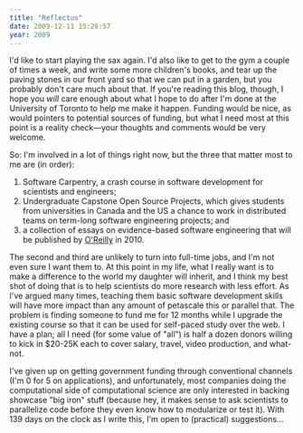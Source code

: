 ```yaml
---
title: "Reflectus"
date: 2009-12-11 15:26:57
year: 2009
---
```

I'd like to start playing the sax again.  I'd also like to get to the gym a couple of times a week, and write some more children's books, and tear up the paving stones in our front yard so that we can put in a garden, but you probably don't care much about that.  If you're reading this blog, though, I hope you <em>will</em> care enough about what I hope to do after I'm done at the University of Toronto to help me make it happen.  Funding would be nice, as would pointers to potential sources of funding, but what I need most at this point is a reality check—your thoughts and comments would be very welcome.

So: I'm involved in a lot of things right now, but the three that matter most to me are (in order):
<ol>
  <li>Software Carpentry, a crash course in software development for scientists and engineers;</li>
  <li>Undergraduate Capstone Open Source Projects, which gives students from universities in Canada and the US a chance to work in distributed teams on term-long software engineering projects; and</li>
  <li>a collection of essays on evidence-based software engineering that will be published by <a href="http://www.oreilly.com">O'Reilly</a> in 2010.</li>
</ol>
The second and third are unlikely to turn into full-time jobs, and I'm not even sure I want them to.  At this point in my life, what I really want is to make a difference to the world my daughter will inherit, and I think my best shot of doing that is to help scientists do more research with less effort.  As I've argued many times, teaching them basic software development skills will have more impact than any amount of petascale this or parallel that.  The problem is finding someone to fund me for 12 months while I upgrade the existing course so that it can be used for self-paced study over the web.  I have a plan; all I need (for some value of "all") is half a dozen donors willing to kick in $20-25K each to cover salary, travel, video production, and what-not.

I've given up on getting government funding through conventional channels (I'm 0 for 5 on applications), and unfortunately, most companies doing the computational side of computational science are only interested in backing showcase "big iron" stuff (because hey, it makes sense to ask scientists to parallelize code before they even know how to modularize or test it).  With 139 days on the clock as I write this, I'm open to (practical) suggestions...
